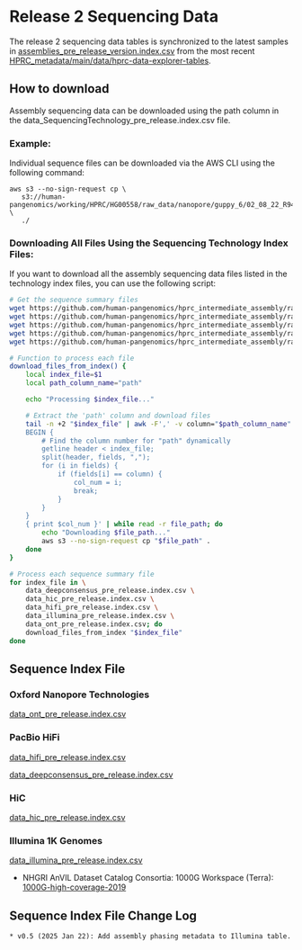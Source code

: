 # Release 2 Sequencing Data

The release 2 sequencing data tables is synchronized to the latest samples in [assemblies_pre_release_version.index.csv](https://github.com/human-pangenomics/hprc_intermediate_assembly/blob/main/data_tables/assemblies_pre_release_v0.5.index.csv) from the most recent [HPRC_metadata/main/data/hprc-data-explorer-tables](https://github.com/human-pangenomics/HPRC_metadata/tree/main/data/hprc-data-explorer-tables).

## How to download
Assembly sequencing data can be downloaded using the path column in the data_SequencingTechnology_pre_release.index.csv file.

### Example:
Individual sequence files can be downloaded via the AWS CLI using the following command:

```
aws s3 --no-sign-request cp \
   s3://human-pangenomics/working/HPRC/HG00558/raw_data/nanopore/guppy_6/02_08_22_R941_HG00558_1_Guppy_6.5.7_450bps_modbases_5mc_cg_sup_prom_pass.bam \
   ./
```

### Downloading All Files Using the Sequencing Technology Index Files:

If you want to download all the assembly sequencing data files listed in the technology index files, you can use the following script:

```bash
# Get the sequence summary files
wget https://github.com/human-pangenomics/hprc_intermediate_assembly/raw/main/data_tables/sequencing_data/data_deepconsensus_pre_release.index.csv
wget https://github.com/human-pangenomics/hprc_intermediate_assembly/raw/main/data_tables/sequencing_data/data_hic_pre_release.index.csv
wget https://github.com/human-pangenomics/hprc_intermediate_assembly/raw/main/data_tables/sequencing_data/data_hifi_pre_release.index.csv
wget https://github.com/human-pangenomics/hprc_intermediate_assembly/raw/main/data_tables/sequencing_data/data_illumina_pre_release.index.csv
wget https://github.com/human-pangenomics/hprc_intermediate_assembly/raw/main/data_tables/sequencing_data/data_ont_pre_release.index.csv

# Function to process each file
download_files_from_index() {
    local index_file=$1
    local path_column_name="path"

    echo "Processing $index_file..."

    # Extract the 'path' column and download files
    tail -n +2 "$index_file" | awk -F',' -v column="$path_column_name" -v index_file="$index_file" '
    BEGIN {
        # Find the column number for "path" dynamically
        getline header < index_file;
        split(header, fields, ",");
        for (i in fields) {
            if (fields[i] == column) {
                col_num = i;
                break;
            }
        }
    }
    { print $col_num }' | while read -r file_path; do
        echo "Downloading $file_path..."
        aws s3 --no-sign-request cp "$file_path" .
    done
}

# Process each sequence summary file
for index_file in \
    data_deepconsensus_pre_release.index.csv \
    data_hic_pre_release.index.csv \
    data_hifi_pre_release.index.csv \
    data_illumina_pre_release.index.csv \
    data_ont_pre_release.index.csv; do
    download_files_from_index "$index_file"
done

```

## Sequence Index File

### Oxford Nanopore Technologies

[data_ont_pre_release.index.csv](https://github.com/human-pangenomics/hprc_intermediate_assembly/blob/main/data_tables/sequencing_data/data_ont_pre_release.index.csv)

### PacBio HiFi
[data_hifi_pre_release.index.csv](https://github.com/human-pangenomics/hprc_intermediate_assembly/blob/main/data_tables/sequencing_data/data_hifi_pre_release.index.csv)

[data_deepconsensus_pre_release.index.csv](https://github.com/human-pangenomics/hprc_intermediate_assembly/blob/main/data_tables/sequencing_data/data_deepconsensus_pre_release.index.csv)

### HiC
[data_hic_pre_release.index.csv](https://github.com/human-pangenomics/hprc_intermediate_assembly/blob/main/data_tables/sequencing_data/data_hic_pre_release.index.csv)

### Illumina 1K Genomes
[data_illumina_pre_release.index.csv](https://github.com/human-pangenomics/hprc_intermediate_assembly/blob/main/data_tables/sequencing_data/data_illumina_pre_release.index.csv)
* NHGRI AnVIL Dataset Catalog Consortia: 1000G Workspace (Terra): [1000G-high-coverage-2019](https://anvil.terra.bio/#workspaces/anvil-datastorage/1000G-high-coverage-2019)

## Sequence Index File Change Log
```
* v0.5 (2025 Jan 22): Add assembly phasing metadata to Illumina table.
```


